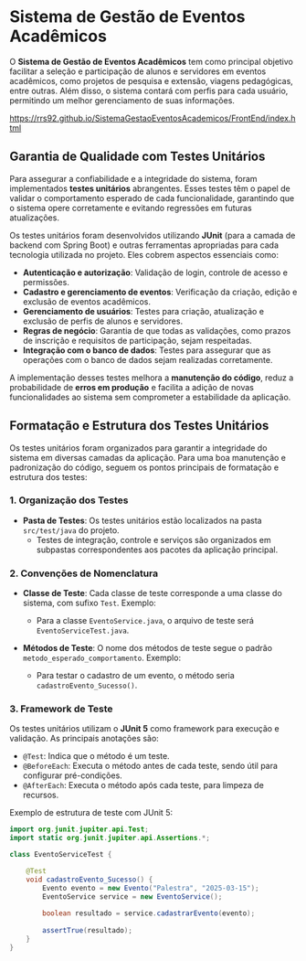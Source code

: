 # **Sistema de Gestão de Eventos Acadêmicos**  

O **Sistema de Gestão de Eventos Acadêmicos** tem como principal objetivo facilitar a seleção e participação de alunos e servidores em eventos acadêmicos, como projetos de pesquisa e extensão, viagens pedagógicas, entre outras. Além disso, o sistema contará com perfis para cada usuário, permitindo um melhor gerenciamento de suas informações.  

https://rrs92.github.io/SistemaGestaoEventosAcademicos/FrontEnd/index.html

## **Garantia de Qualidade com Testes Unitários**  

Para assegurar a confiabilidade e a integridade do sistema, foram implementados **testes unitários** abrangentes. Esses testes têm o papel de validar o comportamento esperado de cada funcionalidade, garantindo que o sistema opere corretamente e evitando regressões em futuras atualizações.  

Os testes unitários foram desenvolvidos utilizando **JUnit** (para a camada de backend com Spring Boot) e outras ferramentas apropriadas para cada tecnologia utilizada no projeto. Eles cobrem aspectos essenciais como:

- **Autenticação e autorização**: Validação de login, controle de acesso e permissões.  
- **Cadastro e gerenciamento de eventos**: Verificação da criação, edição e exclusão de eventos acadêmicos.  
- **Gerenciamento de usuários**: Testes para criação, atualização e exclusão de perfis de alunos e servidores.  
- **Regras de negócio**: Garantia de que todas as validações, como prazos de inscrição e requisitos de participação, sejam respeitadas.  
- **Integração com o banco de dados**: Testes para assegurar que as operações com o banco de dados sejam realizadas corretamente.  

A implementação desses testes melhora a **manutenção do código**, reduz a probabilidade de **erros em produção** e facilita a adição de novas funcionalidades ao sistema sem comprometer a estabilidade da aplicação.  

## **Formatação e Estrutura dos Testes Unitários**

Os testes unitários foram organizados para garantir a integridade do sistema em diversas camadas da aplicação. Para uma boa manutenção e padronização do código, seguem os pontos principais de formatação e estrutura dos testes:

### **1. Organização dos Testes**
- **Pasta de Testes**: Os testes unitários estão localizados na pasta `src/test/java` do projeto.
  - Testes de integração, controle e serviços são organizados em subpastas correspondentes aos pacotes da aplicação principal.

### **2. Convenções de Nomenclatura**
- **Classe de Teste**: Cada classe de teste corresponde a uma classe do sistema, com sufixo `Test`. Exemplo:
  - Para a classe `EventoService.java`, o arquivo de teste será `EventoServiceTest.java`.
  
- **Métodos de Teste**: O nome dos métodos de teste segue o padrão `metodo_esperado_comportamento`. Exemplo:
  - Para testar o cadastro de um evento, o método seria `cadastroEvento_Sucesso()`.
  
### **3. Framework de Teste**

Os testes unitários utilizam o **JUnit 5** como framework para execução e validação. As principais anotações são:
  
- `@Test`: Indica que o método é um teste.
- `@BeforeEach`: Executa o método antes de cada teste, sendo útil para configurar pré-condições.
- `@AfterEach`: Executa o método após cada teste, para limpeza de recursos.
  
Exemplo de estrutura de teste com JUnit 5:
  
```java
import org.junit.jupiter.api.Test;
import static org.junit.jupiter.api.Assertions.*;

class EventoServiceTest {

    @Test
    void cadastroEvento_Sucesso() {
        Evento evento = new Evento("Palestra", "2025-03-15");
        EventoService service = new EventoService();
        
        boolean resultado = service.cadastrarEvento(evento);
        
        assertTrue(resultado);
    }
}
